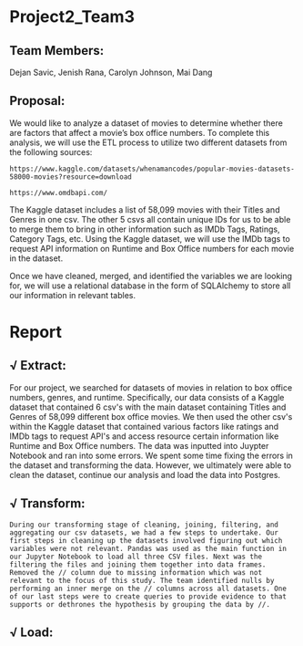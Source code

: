 # Project2_Team3
## Team Members: 
Dejan Savic, Jenish Rana, Carolyn Johnson, Mai Dang 

## Proposal:

We would like to analyze a dataset of movies to determine whether there are factors that affect a movie’s box office numbers. To complete this analysis, we will use the ETL process to utilize two different datasets from the following sources:</br>

    https://www.kaggle.com/datasets/whenamancodes/popular-movies-datasets-58000-movies?resource=download

    https://www.omdbapi.com/

The Kaggle dataset includes a list of 58,099 movies with their Titles and Genres in one csv. The other 5 csvs all contain unique IDs for us to be able to merge them to bring in other information such as IMDb Tags, Ratings, Category Tags, etc. Using the Kaggle dataset, we will use the IMDb tags to request API information on Runtime and Box Office numbers for each movie in the dataset.

Once we have cleaned, merged, and identified the variables we are looking for, we will use a relational database in the form of SQLAlchemy to store all our information in relevant tables.

# Report

## √ Extract: 
   For our project, we searched for datasets of movies in relation to box office numbers, genres, and runtime. Specifically, our data consists of a Kaggle  dataset that contained 6 csv's with the main dataset containing Titles and Genres of 58,099 different box office movies. We then used the other csv's within the Kaggle dataset that contained various factors like ratings and IMDb tags to request API's and access resource certain information like Runtime and Box Office numbers. The data was inputted into Juypter Notebook and ran into some errors. We spent some time fixing the errors in the dataset and transforming the data. However, we ultimately were able to clean the dataset, continue our analysis and load the data into Postgres.

## √ Transform: 
    During our transforming stage of cleaning, joining, filtering, and aggregating our csv datasets, we had a few steps to undertake. Our first steps in cleaning up the datasets involved figuring out which variables were not relevant. Pandas was used as the main function in our Jupyter Notebook to load all three CSV files. Next was the filtering the files and joining them together into data frames. Removed the // column due to missing information which was not relevant to the focus of this study. The team identified nulls by performing an inner merge on the // columns across all datasets. One of our last steps were to create queries to provide evidence to that supports or dethrones the hypothesis by grouping the data by //. 
    
## √ Load: 

